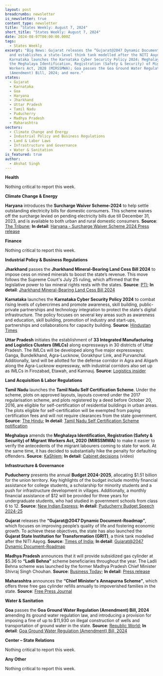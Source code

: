 ```yaml
---
layout: post
breadcrumbs: newsletter
is_newsletter: true
content_type: newsletter
title: "States Weekly: August 7, 2024"
short_title: "States Weekly: August 7, 2024"
date: 2024-08-07T00:00:00.000Z
tags:
  - States Weekly
excerpt: "Big News: Gujarat releases the “Gujarat@2047 Dynamic Document-Roadmap”
  and establishes a state-level think tank modelled after the NITI Aayog;
  Karnataka launches the Karnataka Cyber Security Policy 2024; Meghalaya amends
  the Meghalaya Identification, Registration (Safety & Security) of Migrant
  Workers Act, 2020 (MIRSSMWA); Goa passes the Goa Ground Water Regulation
  (Amendment) Bill, 2024; and more."
states:
  - Gujarat
  - Karnataka
  - Goa
  - Haryana
  - Jharkhand
  - Uttar Pradesh
  - Tamil Nadu
  - Puducherry
  - Madhya Pradesh
  - Maharashtra
sectors:
  - Climate Change and Energy
  - Industrial Policy and Business Regulations
  - Land & Labor Laws
  - Infrastructure and Governance
  - Water & Sanitation
is_featured: true
author:
  - Akshat Singh
---
```

**Health**

Nothing critical to report this week.

**Climate Change & Energy**

**Haryana** introduces the **Surcharge Waiver Scheme-2024** to help settle outstanding electricity bills for domestic consumers. This scheme waives off the surcharge levied on pending electricity bills due till December 31, 2023, and is available to both urban and rural domestic consumers. **Source**: [The Tribune](https://www.tribuneindia.com/news/haryana/power-surcharge-waiver-scheme-launched/); **In detail**: [Haryana - Surcharge Waiver Scheme 2024 Press release](https://acrobat.adobe.com/id/urn:aaid:sc:VA6C2:9f1111bc-928f-4a7c-a236-fda58da4b911)

**Finance**

Nothing critical to report this week.

**Industrial Policy & Business Regulations**  

**Jharkhand** passes the **Jharkhand Mineral-Bearing Land Cess Bill 2024** to impose cess on mined minerals to boost the state’s revenue. This move follows the Supreme Court's July 25 ruling, which affirmed that the legislative power to tax mineral rights rests with the states. **Source**: [PTI](https://www.ptinews.com/story/national/jharkhand-assembly-passes-bill-to-levy-cess-on-mined-minerals/1706262); **In detail**: [Jharkhand Mineral-Bearing Land Cess Bill 2024](https://acrobat.adobe.com/id/urn:aaid:sc:VA6C2:6675bd16-7306-4d9f-9f04-81b7e113f264)

**Karnataka** launches the **Karnataka Cyber Security Policy 2024** to combat rising levels of cybercrimes and promote awareness, skill building, public-private partnerships and technology integration to protect the state's digital infrastructure. The policy focuses on several key areas such as awareness and education, skill building, promotion of industry and start-ups, partnerships and collaborations for capacity building. **Source**: [Hindustan Times](https://www.hindustantimes.com/cities/bengaluru-news/karnataka-govt-launches-new-cyber-security-policy-amid-frequent-scams-101722598078117.html)

**Uttar Pradesh** initiates the establishment of **33 Integrated Manufacturing and Logistics Clusters (IMLCs)** along expressways in 30 districts of Uttar Pradesh. The IMLCs will be developed along five major expressways: Ganga, Bundelkhand, Agra-Lucknow, Gorakhpur Link, and Purvanchal. Additionally, land will be allotted for the defense corridor in Agra and Aligarh along the Agra-Lucknow expressway, with industrial corridors also set up as IMLCs in Firozabad, Etawah, and Kannauj. **Source**: [Logistics insider](https://www.logisticsinsider.in/uttar-pradesh-to-establish-33-integrated-manufacturing-and-logistics-clusters-across-30-districts/)

**Land Acquisition & Labor Regulations**  

**Tamil Nadu** launches the **Tamil Nadu Self Certification Scheme**. Under the scheme, plots on approved layouts, layouts covered under the 2017 regularisation scheme, and plots registered by a deed before October 20, 2016, are eligible for self-certification of residential buildings in urban areas. The plots eligible for self-certification will be exempted from paying certification fees and will not require clearances from the state government. **Source**: [The Hindu](https://www.thehindu.com/news/national/tamil-nadu/tamil-nadu-government-comes-out-with-rules-for-residential-building-self-certification/article68473658.ece); **In detail**: [Tamil Nadu Self Certification Scheme notification](https://acrobat.adobe.com/id/urn:aaid:sc:VA6C2:acea84cc-379c-4ec0-8fe9-6af96bd2d7a9)

**Meghalaya** amends the **Meghalaya Identification, Registration (Safety & Security) of Migrant Workers Act, 2020 (MIRSSMWA)** to make it easier to verify the antecedents of the migrant labourers coming to state for work. At the same time, it has decided to substantially hike the penalty for defaulting offenders. **Source**: [KaShlem](https://kashlem.com/meghalaya-tightens-rules-for-migrant-workers-to-enforce-heavier-penalties-verify-antecedents/); **In detail**: [Cabinet decisions](https://www.youtube.com/watch?v=_2JALeLZ3Mw) (video)

**Infrastructure & Governance**

**Puducherry** presents the annual **Budget 2024-2025**, allocating $1.51 billion for the union territory. Key highlights of the budget include monthly financial assistance for college students, a scholarship for minority students and a push for infrastructure development in villages. Additionally, a monthly financial assistance of $12 will be provided for three years for undergraduate students, who had studied in government schools from class 6 to 12. **Source**: [New Indian Express](https://www.newindianexpress.com/states/tamil-nadu/2024/Aug/03/pondicherry-cm-presents-rs-12700-crore-budget-with-focus-on-infrastructure-education); **In detail**: [Puducherry Budget Speech 2024-25](https://acrobat.adobe.com/id/urn:aaid:sc:VA6C2:4d8ec060-fed9-4634-979e-f3765ac6a8e2)

**Gujarat** releases the **“Gujarat@2047 Dynamic Document-Roadmap”**, which focuses on improving people’s quality of life and fostering economic growth. To achieve these objectives, the state has also launched the **Gujarat State Institution for Transformation (GRIT)**, a think tank modelled after the NITI Aayog. **Source**: [Times of India](https://timesofindia.indiatimes.com/city/ahmedabad/gujarat-cm-presents-grit-at-niti-meeting/articleshow/112072077.cms); **In detail**: [Gujarat@2047 Dynamic Document-Roadmap](https://acrobat.adobe.com/id/urn:aaid:sc:VA6C2:eca4707c-2f20-4a9a-93eb-f8cb2ac4b005)

**Madhya Pradesh** announces that it will provide subsidized gas cylinder at $5.36 to **“Ladli Behna”** scheme beneficiaries throughout the year. The Ladli Behna scheme was launched by the former Madhya Pradesh Chief Minister Shivraj Singh Chouhan. **Source**: [Business Today](https://www.businesstoday.in/india/story/madhya-pradesh-govts-big-announcement-gas-cylinder-at-rs-450-to-ladli-behna-beneficiaries-439429-2024-07-30); **In detail**: [Press release](https://acrobat.adobe.com/id/urn:aaid:sc:VA6C2:a0c134cd-e9ea-4e69-be81-ac3463464189)

**Maharashtra** announces the **“Chief Minister's Annapurna Scheme”**, which offers three free gas cylinder refills annually to impoverished families in the state. **Source**: [Free Press Journal](https://www.freepressjournal.in/mumbai/maharashtra-govt-launches-chief-ministers-annapurna-scheme-providing-3-free-gas-cylinder-refills-annually-for-impoverished-families)

**Water & Sanitation**

**Goa** passes the **Goa Ground Water Regulation (Amendment) Bill, 2024** amending its ground water regulation law, and introducing a provision for imposing a fine of up to $11,930 on illegal construction of wells and transportation of ground water in the state. **Source**: [Republic World](https://www.republicworld.com/india/goa-passes-bill-to-protect-groundwater-proposes-fine-upto-rs-10-lakh-against-offenders); **In detail**: [Goa Ground Water Regulation (Amendment) Bill, 2024](https://acrobat.adobe.com/id/urn:aaid:sc:VA6C2:475372ca-e34d-4f9c-86f2-2cd09f3377ec)

**Center – State Relations**

Nothing critical to report this week.

**Any Other**

Nothing critical to report this week.
